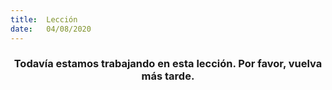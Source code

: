 ```yaml
---
title:  Lección
date:   04/08/2020
---
```


### <center>Todavía estamos trabajando en esta lección. Por favor, vuelva más tarde.</center>